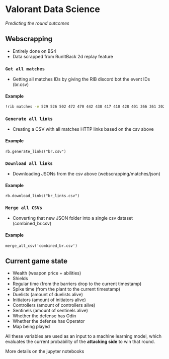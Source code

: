# Valorant Data Science
_Predicting the round outcomes_

## Webscrapping
- Entirely done on BS4
- Data scrapped from RunItBack 2d replay feature

### `Get all matches`


- Getting all matches IDs by giving the RIB discord bot the event IDs (br.csv) 

#### Example

```sh
!rib matches -e 529 526 502 472 470 442 438 417 410 428 401 366 361 202 335 297 338 292 267 263 262 230 213 176 175 147 99 -csv
```

### `Generate all links`
- Creating a CSV with all matches HTTP links based on the csv above

#### Example
```
rb.generate_links("br.csv")
```

### `Download all links`
- Downloading JSONs from the csv above (webscrapping/matches/json)

#### Example
```
rb.download_links("br_links.csv")
```

### `Merge all CSVs`
- Converting that new JSON folder into a single csv dataset (combined_br.csv)

#### Example
```
merge_all_csv('combined_br.csv')
```

## Current game state
- Wealth (weapon price + abilities)
- Shields
- Regular time (from the barriers drop to the current timestamp)
- Spike time (from the plant to the current timestamp)
- Duelists (amount of duelists alive)
- Initiators (amount of initiators alive)
- Controllers (amount of controllers alive)
- Sentinels (amount of sentinels alive)
- Whether the defense has Odin
- Whether the defense has Operator
- Map being played

All these variables are used as an input to a machine learning model, which evaluates the current probability of the **attacking side** to win that round.

More details on the jupyter notebooks
